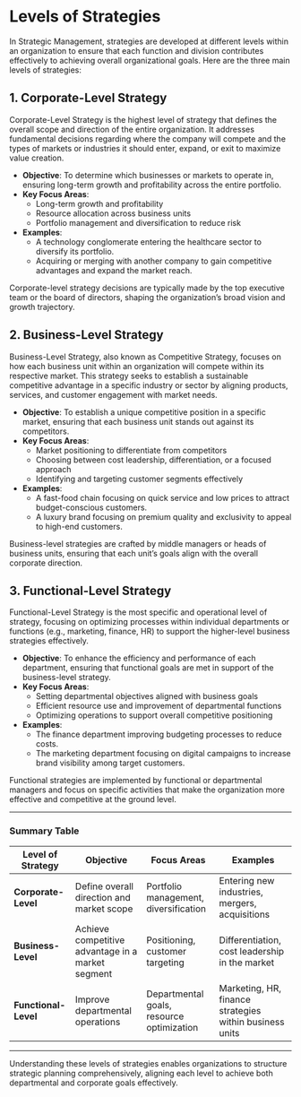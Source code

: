 # Levels of Strategies

In Strategic Management, strategies are developed at different levels within an organization to ensure that each function and division contributes effectively to achieving overall organizational goals. Here are the three main levels of strategies:

## 1. Corporate-Level Strategy
Corporate-Level Strategy is the highest level of strategy that defines the overall scope and direction of the entire organization. It addresses fundamental decisions regarding where the company will compete and the types of markets or industries it should enter, expand, or exit to maximize value creation.

- **Objective**: To determine which businesses or markets to operate in, ensuring long-term growth and profitability across the entire portfolio.
- **Key Focus Areas**: 
  - Long-term growth and profitability
  - Resource allocation across business units
  - Portfolio management and diversification to reduce risk
- **Examples**: 
  - A technology conglomerate entering the healthcare sector to diversify its portfolio.
  - Acquiring or merging with another company to gain competitive advantages and expand the market reach.

Corporate-level strategy decisions are typically made by the top executive team or the board of directors, shaping the organization’s broad vision and growth trajectory.

## 2. Business-Level Strategy
Business-Level Strategy, also known as Competitive Strategy, focuses on how each business unit within an organization will compete within its respective market. This strategy seeks to establish a sustainable competitive advantage in a specific industry or sector by aligning products, services, and customer engagement with market needs.

- **Objective**: To establish a unique competitive position in a specific market, ensuring that each business unit stands out against its competitors.
- **Key Focus Areas**:
  - Market positioning to differentiate from competitors
  - Choosing between cost leadership, differentiation, or a focused approach
  - Identifying and targeting customer segments effectively
- **Examples**:
  - A fast-food chain focusing on quick service and low prices to attract budget-conscious customers.
  - A luxury brand focusing on premium quality and exclusivity to appeal to high-end customers.

Business-level strategies are crafted by middle managers or heads of business units, ensuring that each unit’s goals align with the overall corporate direction.

## 3. Functional-Level Strategy
Functional-Level Strategy is the most specific and operational level of strategy, focusing on optimizing processes within individual departments or functions (e.g., marketing, finance, HR) to support the higher-level business strategies effectively.

- **Objective**: To enhance the efficiency and performance of each department, ensuring that functional goals are met in support of the business-level strategy.
- **Key Focus Areas**:
  - Setting departmental objectives aligned with business goals
  - Efficient resource use and improvement of departmental functions
  - Optimizing operations to support overall competitive positioning
- **Examples**:
  - The finance department improving budgeting processes to reduce costs.
  - The marketing department focusing on digital campaigns to increase brand visibility among target customers.

Functional strategies are implemented by functional or departmental managers and focus on specific activities that make the organization more effective and competitive at the ground level.

---

### Summary Table

| **Level of Strategy**    | **Objective**                                      | **Focus Areas**                           | **Examples**                                           |
|--------------------------|----------------------------------------------------|-------------------------------------------|---------------------------------------------------------|
| **Corporate-Level**      | Define overall direction and market scope          | Portfolio management, diversification     | Entering new industries, mergers, acquisitions          |
| **Business-Level**       | Achieve competitive advantage in a market segment  | Positioning, customer targeting           | Differentiation, cost leadership in the market          |
| **Functional-Level**     | Improve departmental operations                    | Departmental goals, resource optimization | Marketing, HR, finance strategies within business units |

---

Understanding these levels of strategies enables organizations to structure strategic planning comprehensively, aligning each level to achieve both departmental and corporate goals effectively.
